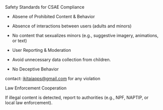 Safety Standards for CSAE Compliance
- Absene of Prohibited Content & Behavior

- Absence of interactions between users (adults and minors)

- No content that sexualizes minors (e.g., suggestive imagery, animations, or text)

- User Reporting & Moderation

- Avoid unnecessary data collection from children.

- No Deceptive Behavior

contact: ikitaiapps@gmail.com for any violation

Law Enforcement Cooperation

If illegal content is detected, report to authorities (e.g., NPF, NAPTIP, or local law enforcement).
